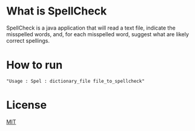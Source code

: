 # What is SpellCheck
SpellCheck is a java application that will read a text file, indicate the misspelled words, and, for each misspelled word, suggest what are likely correct spellings.

# How to run

```"Usage : Spel : dictionary_file file_to_spellcheck"```

# License
[MIT](https://choosealicense.com/licenses/mit/)
